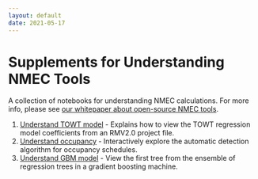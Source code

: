 ```yaml
---
layout: default
date: 2021-05-17
---
```

# Supplements for Understanding NMEC Tools
A collection of notebooks for understanding NMEC calculations.
For more info, please see [our whitepaper about open-source NMEC tools](https://www.lincusenergy.com/resources/publications/).

1. [Understand TOWT model](understand_model.html) - Explains how to view the TOWT regression model coefficients from an RMV2.0 project file.
2. [Understand occupancy](understand_occupancy.html) - Interactively explore the automatic detection algorithm for occupancy schedules.
3. [Understand GBM model](understand_gbm.html) - View the first tree from the ensemble of regression trees in a gradient boosting machine.
